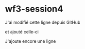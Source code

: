# wf3-session4

J'ai modifié cette ligne depuis GitHub

et ajouté celle-ci

J'ajoute encore une ligne
